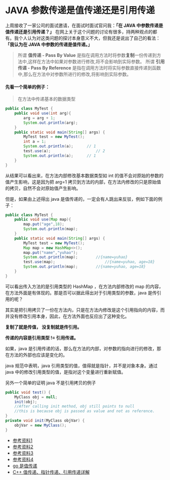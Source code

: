 # JAVA 参数传递是值传递还是引用传递

上周接收了一家公司的面试邀请，在面试时面试官问我：**「在 JAVA 中参数传递是值传递还是引用传递？」** 在网上关于这个问题的讨论有很多，持两种观点的都有。我个人认为对这类问题的探讨本身意义不大，但我还是说出了自己的看法： **「我认为在 JAVA 中参数的传递是值传递。」**


> 所谓 **值传递 - Pass By Value**  是指在调用方法时将参数**复制**一份传递到方法中,这样在方法中如果对参数进行修改,将不会影响到实际参数。
> 所谓 **引用传递 - Pass By Reference** 是指在调用方法时将实际参数直接传递到函数中,那么在方法中对参数所进行的修改,将影响到实际参数。

#### 先看一个简单的例子：

> 在方法中传递基本的数据类型

```java
public class MyTest {
    public void use(int arg){
        arg = arg + 1;
        System.out.println(arg);
    }
    public static void main(String[] args) {
        MyTest test = new MyTest();
        int a = 1;
        System.out.println(a);      // 1
        test.use(a);                    // 2
        System.out.println(a);      // 1
    }
}
```

从结果可以看出来，在方法内部修改基本数据类型如 int 的值不会对原始的参数的值产生影响，这是因为把 arg=1 拷贝到方法的内部，在方法内修改的只是原始值的拷贝，自然不会对原始值产生影响。

但是，如果由上述得出 java 是值传递的，一定会有人跳出来反驳，例如下面的例子：

```java
public class MyTest {
    public void use(Map map){
        map.put("age",18);
        System.out.println(map);
    }
    public static void main(String[] args) {
        MyTest test = new MyTest();
        Map map = new HashMap<>();
        map.put("name","yuhao");
        System.out.println(map);        //{name=yuhao}
        test.use(map);                      //{name=yuhao, age=18}
        System.out.println(map);        //{name=yuhao, age=18}
    }
}
```

可以看出传入方法的是引用类型的 HashMap ，在方法内部修改的 map 的内容，在方法外面是有体现的。那是否可以据此得出对于引用类型的参数，java 是传引用的呢？

其实是把引用拷贝了一份在方法内，只是在方法内修改是这个引用指向的内容，而并没有修改引用本身，因此，在方法外面也反应出了这种变化。

**复制了就是传值， 没复制就是传引用。**

**传递的内容是引用类型 != 引用传递。**

如果，java 是引用传递的话，那么在方法的内部，对参数的指向进行的修改，那在方法的外部也应该是变化的。

java 规范中表明，java 引用类型的值，值得就是指针，并不是对象本身。通过java 中的修改引用类型的值，是指对这个变量进行重新赋值。

另外一个简单的证明 java 不是引用拷贝的例子

```java
public void test() {
    MyClass obj = null;
    init(obj);
    //After calling init method, obj still points to null
    //this is because obj is passed as value and not as reference.
}
private void init(MyClass objVar) {
    objVar = new MyClass();
}
```

+ [参考资料1](https://www.cnblogs.com/9513-/p/8484071.html)
+ [参考资料2](https://www.zhihu.com/question/31203609)
+ [参考资料3](https://stackoverflow.com/questions/373419/whats-the-difference-between-passing-by-reference-vs-passing-by-value/36208432)
+ [参考资料4](https://stackoverflow.com/questions/40480/is-java-pass-by-reference-or-pass-by-value)
+ [go 是值传递](https://www.flysnow.org/2018/02/24/golang-function-parameters-passed-by-value.html)
+ [C++ 值传递、指针传递、引用传递详解](https://www.cnblogs.com/yanlingyin/archive/2011/12/07/2278961.html)
